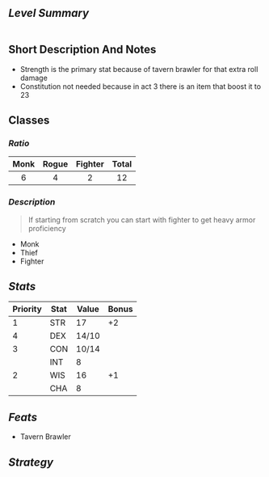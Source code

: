 
## *Level Summary*

```
```

## Short Description And Notes

- Strength is the primary stat because of tavern brawler for that extra roll damage
- Constitution not needed because in act 3 there is an item that boost it to 23

## Classes

### *Ratio*

|Monk|Rogue|Fighter|Total|
|:---:|:---:|:---:|:---:|
|6|4|2|12|

### *Description*

> If starting from scratch you can start with fighter to get heavy armor proficiency

- Monk
- Thief
- Fighter

## *Stats*

|Priority|Stat|Value|Bonus|
|---|---|---|--|
|1|STR|17|+2|
|4|DEX|14/10||
|3|CON|10/14||
||INT|8||
|2|WIS|16|+1|
||CHA|8||


## *Feats*

- Tavern Brawler




## *Strategy*
